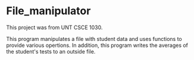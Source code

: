 # File_manipulator

This project was from UNT CSCE 1030.

This program manipulates a file with student data and uses functions to provide various opertions. In addition, this program writes the averages of the student's tests to an outside file.
